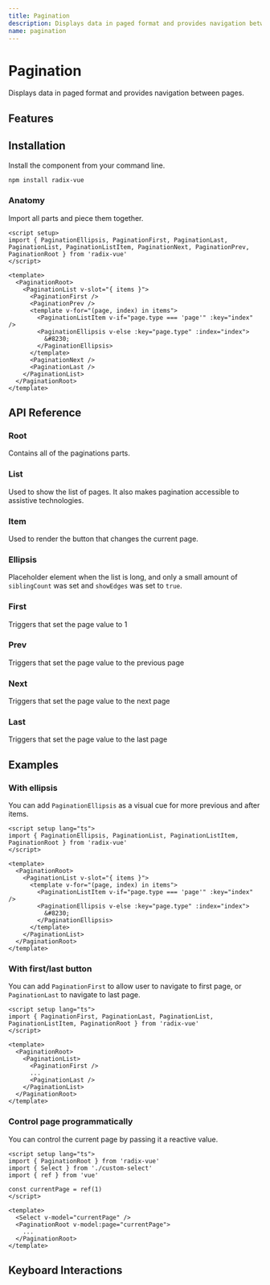 ```yaml
--- 
title: Pagination
description: Displays data in paged format and provides navigation between pages.
name: pagination 
---
```



# Pagination
 
<Description>
Displays data in paged format and provides navigation between pages.
</Description>

<ComponentPreview name="Pagination" />


## Features

<Highlights
  :features="[
    'Enable quick access to first, or last page',
    'Enable to show edges constantly, or not',
  ]"
/>

## Installation

Install the component from your command line.

```bash
npm install radix-vue
```

### Anatomy

Import all parts and piece them together.

```vue
<script setup>
import { PaginationEllipsis, PaginationFirst, PaginationLast, PaginationList, PaginationListItem, PaginationNext, PaginationPrev, PaginationRoot } from 'radix-vue'
</script>

<template>
  <PaginationRoot>
    <PaginationList v-slot="{ items }">
      <PaginationFirst />
      <PaginationPrev />
      <template v-for="(page, index) in items">
        <PaginationListItem v-if="page.type === 'page'" :key="index" />
        <PaginationEllipsis v-else :key="page.type" :index="index">
          &#8230;
        </PaginationEllipsis>
      </template>
      <PaginationNext />
      <PaginationLast />
    </PaginationList>
  </PaginationRoot>
</template>
```

## API Reference

### Root

Contains all of the paginations parts.

<!-- @include: @/meta/PaginationRoot.md -->

### List

Used to show the list of pages. It also makes pagination accessible to assistive technologies.

<!-- @include: @/meta/PaginationList.md -->

### Item

Used to render the button that changes the current page.

<!-- @include: @/meta/PaginationItem.md -->

<DataAttributesTable
  :data="[
    {
      attribute: '[data-selected]',
      values: ['true' , ''],
    },
    {
      attribute: '[data-type]',
      values: ['page'],
    }
  ]"
/>


### Ellipsis

Placeholder element when the list is long, and only a small amount of `siblingCount` was set and `showEdges` was set to `true`.

<!-- @include: @/meta/PaginationEllipsis.md -->


<DataAttributesTable
  :data="[ 
    {
      attribute: '[data-type]',
      values: ['ellipsis'],
    }
  ]"
/>

### First

Triggers that set the page value to 1

<!-- @include: @/meta/PaginationFirst.md -->


### Prev

Triggers that set the page value to the previous page

<!-- @include: @/meta/PaginationPrev.md -->


### Next

Triggers that set the page value to the next page

<!-- @include: @/meta/PaginationNext.md -->


### Last

Triggers that set the page value to the last page

<!-- @include: @/meta/PaginationLast.md -->

## Examples

### With ellipsis

You can add `PaginationEllipsis` as a visual cue for more previous and after items.

```vue line=10-12
<script setup lang="ts">
import { PaginationEllipsis, PaginationList, PaginationListItem, PaginationRoot } from 'radix-vue'
</script>

<template>
  <PaginationRoot>
    <PaginationList v-slot="{ items }">
      <template v-for="(page, index) in items">
        <PaginationListItem v-if="page.type === 'page'" :key="index" />
        <PaginationEllipsis v-else :key="page.type" :index="index">
          &#8230;
        </PaginationEllipsis>
      </template>
    </PaginationList>
  </PaginationRoot>
</template>
```

### With first/last button

You can add `PaginationFirst` to allow user to navigate to first page, or `PaginationLast` to navigate to last page.

```vue line=8,10
<script setup lang="ts">
import { PaginationFirst, PaginationLast, PaginationList, PaginationListItem, PaginationRoot } from 'radix-vue'
</script>

<template>
  <PaginationRoot>
    <PaginationList>
      <PaginationFirst />
      ...
      <PaginationLast />
    </PaginationList>
  </PaginationRoot>
</template>
```


### Control page programmatically

You can control the current page by passing it a reactive value. 

```vue line=6,10,11
<script setup lang="ts">
import { PaginationRoot } from 'radix-vue'
import { Select } from './custom-select'
import { ref } from 'vue'

const currentPage = ref(1)
</script>

<template>
  <Select v-model="currentPage" />
  <PaginationRoot v-model:page="currentPage">
    ...
  </PaginationRoot>
</template>
```
 

## Keyboard Interactions

<KeyboardTable
  :data="[ 
    {
      keys: ['Tab'],
      description: 'Moves focus to the next focusable element.',
    }, 
    {
      keys: ['Space'],
      description: `
        <span>
          When focus is on a any trigger, trigger selected page or arrow navigation
        </span>`
    },
    {
      keys: ['Enter'],
      description:  `
        <span>
          When focus is on a any trigger, trigger selected page or arrow navigation
        </span>` 
    }, 
  ]"
/>

